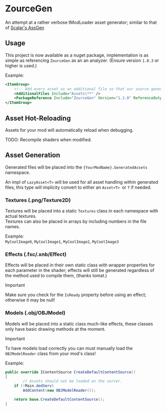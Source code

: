 # ZourceGen 

An attempt at a rather verbose tModLoader asset generator; similar to that of [Scalar's AssGen](https://github.com/ScalarVector1/AssGen/)

## Usage

This project is now available as a nuget package, implementation is as simple as referencing `ZourceGen` as an an analyzer. (Ensure version `1.0.3` or higher is used.)

Example:
```xml
<ItemGroup>
    <!-- Add every asset as an additional file so that our source generator can find it -->
    <AdditionalFiles Include="Assets\**" />
    <PackageReference Include="ZourceGen" Version="1.1.0" ReferenceOutputAssembly="false" OutputItemType="Analyzer" />
</ItemGroup>
```

## Asset Hot-Reloading

Assets for your mod will automatically reload when debugging.

TODO: Recompile shaders when modified.

## Asset Generation

Generated files will be placed into the `{YourModName}.GeneratedAssets` namespace.

An impl of `LazyAsset<T>` will be used for all asset handling within generated files, this type will implicity convert to either an `Asset<T> `or `T` if needed.

### Textures (.png/Texture2D)

Textures will be placed into a static `Textures` class in each namespace with actual textures.\
Textures can also be placed in arrays by including numbers in the file names.

Example:\
`MyCoolImage0`, `MyCoolImage1`, `MyCoolImage2`, `MyCoolImage3`

### Effects (.fxc/.xnb/Effect)

Effects will be placed in their own static class with wrapper properties for each parameter in the shader; effects will still be generated regardless of the method used to compile them, (thanks tomat.)

> [!IMPORTANT]
> Make sure you check for the `IsReady` property before using an effect; otherwise it may be null!

### Models (.obj/OBJModel)

Models will be placed into a static class much-like effects, these classes only have basic drawing methods at the moment.

> [!IMPORTANT]
> To have models load correctly you can must manually load the `OBJModelReader` class from your mod's class!
> 
> Example:
> ```cs
> public override IContentSource CreateDefaultContentSource()
> {
>         // Assets should not be loaded on the server.
>     if (!Main.dedServ)
>         AddContent(new OBJModelReader());
> 
>     return base.CreateDefaultContentSource();
> }
> ```
